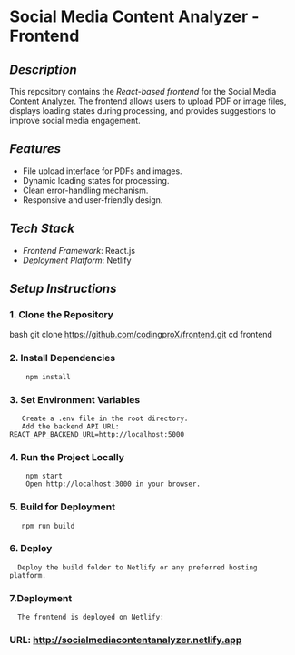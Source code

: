 
# Social Media Content Analyzer - Frontend

## *Description*
This repository contains the *React-based frontend* for the Social Media Content Analyzer. The frontend allows users to upload PDF or image files, displays loading states during processing, and provides suggestions to improve social media engagement.

## *Features*
- File upload interface for PDFs and images.
- Dynamic loading states for processing.
- Clean error-handling mechanism.
- Responsive and user-friendly design.

## *Tech Stack*
- *Frontend Framework*: React.js
- *Deployment Platform*: Netlify

## *Setup Instructions*

### 1. Clone the Repository
bash
git clone https://github.com/codingproX/frontend.git
cd frontend

### 2. Install Dependencies
        npm install

### 3. Set Environment Variables
       Create a .env file in the root directory.
       Add the backend API URL: REACT_APP_BACKEND_URL=http://localhost:5000

### 4. Run the Project Locally
        npm start
        Open http://localhost:3000 in your browser.

### 5. Build for Deployment
       npm run build

### 6. Deploy
 
      Deploy the build folder to Netlify or any preferred hosting platform.


### 7.Deployment
      The frontend is deployed on Netlify:

### URL: http://socialmediacontentanalyzer.netlify.app





